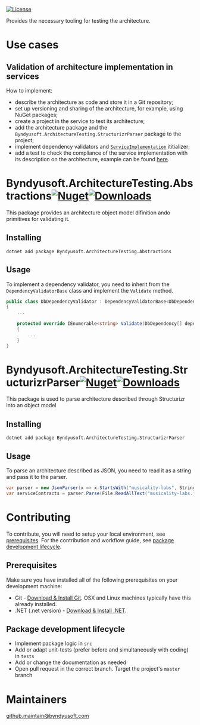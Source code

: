[![License](https://img.shields.io/badge/License-Apache--2.0-blue.svg)](https://opensource.org/licenses/Apache-2.0)

Provides the necessary tooling for testing the architecture.

# Use cases

## Validation of architecture implementation in services

How to implement:
- describe the architecture as code and store it in a Git repository;
- set up versioning and sharing of the architecture, for example, using NuGet packages;
- create a project in the service to test its architecture;
- add the architecture package and the `Byndyusoft.ArchitectureTesting.StructurizrParser` package to the project;
- implement dependency validators and [<code>ServiceImplementation</code>](src/Abstractions/ServiceImplementations/ServiceImplementation.cs) ititializer;
- add a test to check the compliance of the service implementation with its description on the architecture, example can be found [here](examples/Api.Tests/ArchitectureImplementationTest.cs).

# Byndyusoft.ArchitectureTesting.Abstractions[![Nuget](https://img.shields.io/nuget/v/Byndyusoft.ArchitectureTesting.Abstractions.svg)](https://www.nuget.org/packages/Byndyusoft.ArchitectureTesting.Abstractions/)[![Downloads](https://img.shields.io/nuget/dt/Byndyusoft.ArchitectureTesting.Abstractions.svg)](https://www.nuget.org/packages/Byndyusoft.ArchitectureTesting.Abstractions/)

This package provides an architecture object model difinition ando primitives for validating it.

## Installing

```shell
dotnet add package Byndyusoft.ArchitectureTesting.Abstractions
```

## Usage

To implement a dependency validator, you need to inherit from the `DependencyValidatorBase` class and implement the `Validate` method.

```csharp
public class DbDependencyValidator : DependencyValidatorBase<DbDependency>
{
    ...
	 
	protected override IEnumerable<string> Validate(DbDependency[] dependencies, ServiceImplementation serviceImplementation)
	{
		...
	}
}
```

# Byndyusoft.ArchitectureTesting.StructurizrParser[![Nuget](https://img.shields.io/nuget/v/Byndyusoft.ArchitectureTesting.StructurizrParser.svg)](https://www.nuget.org/packages/Byndyusoft.ArchitectureTesting.StructurizrParser/)[![Downloads](https://img.shields.io/nuget/dt/Byndyusoft.ArchitectureTesting.StructurizrParser.svg)](https://www.nuget.org/packages/Byndyusoft.ArchitectureTesting.StructurizrParser/)

This package is used to parse architecture described through Structurizr into an object model

## Installing

```shell
dotnet add package Byndyusoft.ArchitectureTesting.StructurizrParser
```

## Usage

To parse an architecture described as JSON, you need to read it as a string and pass it to the parser.

```csharp
var parser = new JsonParser(x => x.StartsWith("musicality-labs", StringComparison.InvariantCultureIgnoreCase));
var serviceContracts = parser.Parse(File.ReadAllText("musicality-labs.json"));
```

# Contributing

To contribute, you will need to setup your local environment, see [prerequisites](#prerequisites). For the contribution and workflow guide, see [package development lifecycle](#package-development-lifecycle).

## Prerequisites

Make sure you have installed all of the following prerequisites on your development machine:

- Git - [Download & Install Git](https://git-scm.com/downloads). OSX and Linux machines typically have this already installed.
- .NET (.net version) - [Download & Install .NET](https://dotnet.microsoft.com/en-us/download/dotnet/).

## Package development lifecycle

- Implement package logic in `src`
- Add or adapt unit-tests (prefer before and simultaneously with coding) in `tests`
- Add or change the documentation as needed
- Open pull request in the correct branch. Target the project's `master` branch

# Maintainers
[github.maintain@byndyusoft.com](mailto:github.maintain@byndyusoft.com)
